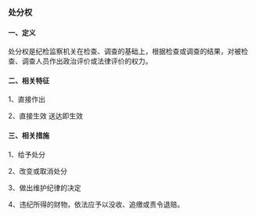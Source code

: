### 处分权

#### 一、定义

处分权是纪检监察机关在检查、调查的基础上，根据检查或调查的结果，对被检查、调查人员作出政治评价或法律评价的权力。

#### 二、相关特征

1、直接作出

2、直接生效 送达即生效

#### 三、相关措施

1、给予处分

2、改变或取消处分

3、做出维护纪律的决定

4、违纪所得的财物，依法应予以没收、追缴或责令退赔。